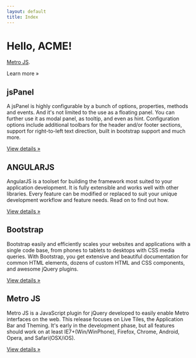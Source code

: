 ```yaml
---
layout: default
title: Index
---
```


<div class="hero-unit">
<p><h1>Hello, ACME!</h1>
<p><a href="http://www.drewgreenwell.com/projects/metrojs">Metro JS</a>.</p>
<p><a class="btn btn-primary btn-large">Learn more &raquo;</a></p>
</p>
</div>

<div class="row">

<div class="col-xs-6 col-lg-4">
<h2>jsPanel</h2>
<p>
A jsPanel is highly configurable by a bunch of options, properties, methods and events. And it's not limited to the use as a floating panel. You can further use it as modal panel, as tooltip, and even as hint. Configuration options include additional toolbars for the header and/or footer sections, support for right-to-left text direction, built in bootstrap support and much more.
</p>
<p><a class="btn btn-default" href="http://jspanel.de/index.html" role="button">View details »</a></p>
</div><!--/.col-xs-6.col-lg-4-->

<div class="col-xs-6 col-lg-4">
<h2>ANGULARJS</h2>
<p>
AngularJS is a toolset for building the framework most suited to your application development. It is fully extensible and works well with other libraries. Every feature can be modified or replaced to suit your unique development workflow and feature needs. Read on to find out how.
</p>
<p><a class="btn btn-default" href="https://angularjs.org" role="button">View details »</a></p>
</div><!--/.col-xs-6.col-lg-4-->

<div class="col-xs-6 col-lg-4">
<h2>Bootstrap</h2>
<p>
Bootstrap easily and efficiently scales your websites and applications with a single code base, from phones to tablets to desktops with CSS media queries. With Bootstrap, you get extensive and beautiful documentation for common HTML elements, dozens of custom HTML and CSS components, and awesome jQuery plugins.
</p>
<p><a class="btn btn-default" href="http://getbootstrap.com" role="button">View details »</a></p>
</div><!--/.col-xs-6.col-lg-4-->

<div class="col-xs-6 col-lg-4">
<h2>Metro JS</h2>
<p>
Metro JS is a JavaScript plugin for jQuery developed to easily enable Metro interfaces on the web. This release focuses on Live Tiles, the Application Bar and Theming. It's early in the development phase, but all features should work on at least IE7+(Win/WinPhone), Firefox, Chrome, Android, Opera, and Safari(OSX/iOS).
</p>
<p><a class="btn btn-default" href="http://www.drewgreenwell.com/projects/metrojs" role="button">View details »</a></p>
</div><!--/.col-xs-6.col-lg-4-->

<div class="col-xs-6 col-lg-4">
<!--
<h2>Heading</h2>
<p>
Donec id elit non mi porta gravida at eget metus. Fusce dapibus, tellus ac cursus commodo, tortor mauris condimentum nibh, ut fermentum massa justo sit amet risus. Etiam porta sem malesuada magna mollis euismod. Donec sed odio dui.
</p>
<p><a class="btn btn-default" href="#" role="button">View details »</a></p>
-->
</div><!--/.col-xs-6.col-lg-4-->

<div class="col-xs-6 col-lg-4">
<!--
<h2>Heading</h2>
<p>
Donec id elit non mi porta gravida at eget metus. Fusce dapibus, tellus ac cursus commodo, tortor mauris condimentum nibh, ut fermentum massa justo sit amet risus. Etiam porta sem malesuada magna mollis euismod. Donec sed odio dui.
</p>
<p><a class="btn btn-default" href="#" role="button">View details »</a></p>
-->
</div><!--/.col-xs-6.col-lg-4-->

</div>
